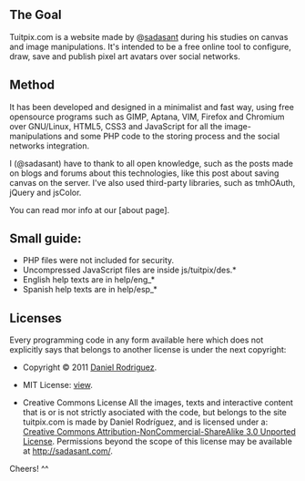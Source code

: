 [0]:http://sadasant.com/ "Daniel R. website"
[1]:http://tuitpix.com/about.php "Tuitpix's about page"
[3]:http://www.opensource.org/licenses/mit-license.php "MIT License"
[4]:http://creativecommons.org/licenses/by-nc-sa/3.0/ "Creative Commons License"

## The Goal ## 

Tuitpix.com is a website made by @[sadasant][0] during his studies on canvas and image manipulations. It's intended to be a free online tool to configure, draw, save and publish pixel art avatars over social networks.

## Method ##

It has been developed and designed in a minimalist and fast way, using free opensource programs such as GIMP, Aptana, VIM, Firefox and Chromium over GNU/Linux, HTML5, CSS3 and JavaScript for all the image-manipulations and some PHP code to the storing process and the social networks integration.

I (@sadasant) have to thank to all open knowledge, such as the posts made on blogs and forums about this technologies, like this post about saving canvas on the server. I've also used third-party libraries, such as tmhOAuth, jQuery and jsColor.

You can read mor info at our [about page].

## Small guide: ##
* PHP files were not included for security.
* Uncompressed JavaScript files are inside js/tuitpix/des.*
* English help texts are in help/eng_*
* Spanish help texts are in help/esp_*

## Licenses ##

Every programming code in any form available here which does not explicitly says that belongs to another license is under the next copyright:

* Copyright © 2011 [Daniel Rodriguez][0].
* MIT License: [view][3].

* Creative Commons License
All the images, texts and interactive content that is or is not strictly asociated with the code, but belongs to the site tuitpix.com is made by Daniel Rodríguez, and is licensed under a:
[Creative Commons Attribution-NonCommercial-ShareAlike 3.0 Unported License][4].
Permissions beyond the scope of this license may be available at <http://sadasant.com/>.  


Cheers! ^^

